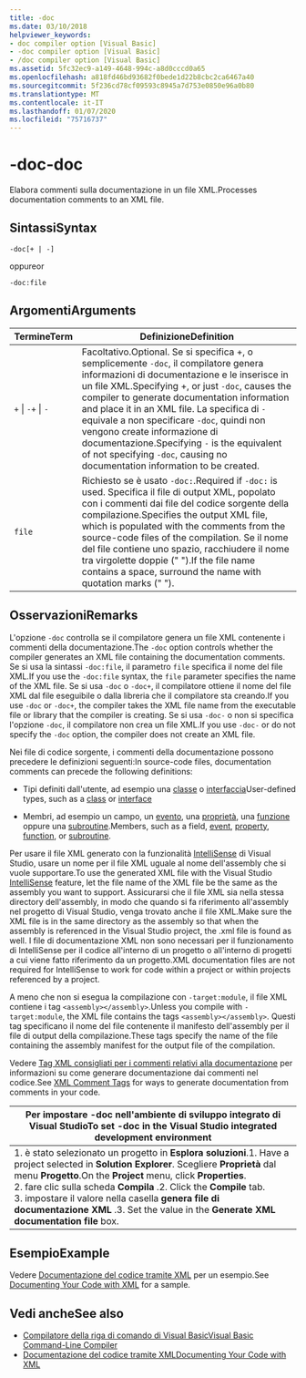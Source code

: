 ```yaml
---
title: -doc
ms.date: 03/10/2018
helpviewer_keywords:
- doc compiler option [Visual Basic]
- -doc compiler option [Visual Basic]
- /doc compiler option [Visual Basic]
ms.assetid: 5fc32ec9-a149-4648-994c-a8d0cccd0a65
ms.openlocfilehash: a818fd46bd93682f0bede1d22b8cbc2ca6467a40
ms.sourcegitcommit: 5f236cd78cf09593c8945a7d753e0850e96a0b80
ms.translationtype: MT
ms.contentlocale: it-IT
ms.lasthandoff: 01/07/2020
ms.locfileid: "75716737"
---
```

# <a name="-doc"></a><span data-ttu-id="d0252-102">-doc</span><span class="sxs-lookup"><span data-stu-id="d0252-102">-doc</span></span>
<span data-ttu-id="d0252-103">Elabora commenti sulla documentazione in un file XML.</span><span class="sxs-lookup"><span data-stu-id="d0252-103">Processes documentation comments to an XML file.</span></span>  
  
## <a name="syntax"></a><span data-ttu-id="d0252-104">Sintassi</span><span class="sxs-lookup"><span data-stu-id="d0252-104">Syntax</span></span>  
  
```console  
-doc[+ | -]  
```

<span data-ttu-id="d0252-105">oppure</span><span class="sxs-lookup"><span data-stu-id="d0252-105">or</span></span>  

```console
-doc:file  
```  
  
## <a name="arguments"></a><span data-ttu-id="d0252-106">Argomenti</span><span class="sxs-lookup"><span data-stu-id="d0252-106">Arguments</span></span>  
  
|<span data-ttu-id="d0252-107">Termine</span><span class="sxs-lookup"><span data-stu-id="d0252-107">Term</span></span>|<span data-ttu-id="d0252-108">Definizione</span><span class="sxs-lookup"><span data-stu-id="d0252-108">Definition</span></span>|  
|---|---|  
|<span data-ttu-id="d0252-109">`+` &#124; `-`</span><span class="sxs-lookup"><span data-stu-id="d0252-109">`+` &#124; `-`</span></span>|<span data-ttu-id="d0252-110">Facoltativo.</span><span class="sxs-lookup"><span data-stu-id="d0252-110">Optional.</span></span> <span data-ttu-id="d0252-111">Se si specifica +, o semplicemente `-doc`, il compilatore genera informazioni di documentazione e le inserisce in un file XML.</span><span class="sxs-lookup"><span data-stu-id="d0252-111">Specifying +, or just `-doc`, causes the compiler to generate documentation information and place it in an XML file.</span></span> <span data-ttu-id="d0252-112">La specifica di `-` equivale a non specificare `-doc`, quindi non vengono create informazione di documentazione.</span><span class="sxs-lookup"><span data-stu-id="d0252-112">Specifying `-` is the equivalent of not specifying `-doc`, causing no documentation information to be created.</span></span>|  
|`file`|<span data-ttu-id="d0252-113">Richiesto se è usato `-doc:`.</span><span class="sxs-lookup"><span data-stu-id="d0252-113">Required if `-doc:` is used.</span></span> <span data-ttu-id="d0252-114">Specifica il file di output XML, popolato con i commenti dai file del codice sorgente della compilazione.</span><span class="sxs-lookup"><span data-stu-id="d0252-114">Specifies the output XML file, which is populated with the comments from the source-code files of the compilation.</span></span> <span data-ttu-id="d0252-115">Se il nome del file contiene uno spazio, racchiudere il nome tra virgolette doppie (" ").</span><span class="sxs-lookup"><span data-stu-id="d0252-115">If the file name contains a space, surround the name with quotation marks (" ").</span></span>|  
  
## <a name="remarks"></a><span data-ttu-id="d0252-116">Osservazioni</span><span class="sxs-lookup"><span data-stu-id="d0252-116">Remarks</span></span>  
 <span data-ttu-id="d0252-117">L'opzione `-doc` controlla se il compilatore genera un file XML contenente i commenti della documentazione.</span><span class="sxs-lookup"><span data-stu-id="d0252-117">The `-doc` option controls whether the compiler generates an XML file containing the documentation comments.</span></span> <span data-ttu-id="d0252-118">Se si usa la sintassi `-doc:file`, il parametro `file` specifica il nome del file XML.</span><span class="sxs-lookup"><span data-stu-id="d0252-118">If you use the `-doc:file` syntax, the `file` parameter specifies the name of the XML file.</span></span> <span data-ttu-id="d0252-119">Se si usa `-doc` o `-doc+`, il compilatore ottiene il nome del file XML dal file eseguibile o dalla libreria che il compilatore sta creando.</span><span class="sxs-lookup"><span data-stu-id="d0252-119">If you use `-doc` or `-doc+`, the compiler takes the XML file name from the executable file or library that the compiler is creating.</span></span> <span data-ttu-id="d0252-120">Se si usa `-doc-` o non si specifica l'opzione `-doc`, il compilatore non crea un file XML.</span><span class="sxs-lookup"><span data-stu-id="d0252-120">If you use `-doc-` or do not specify the `-doc` option, the compiler does not create an XML file.</span></span>  
  
 <span data-ttu-id="d0252-121">Nei file di codice sorgente, i commenti della documentazione possono precedere le definizioni seguenti:</span><span class="sxs-lookup"><span data-stu-id="d0252-121">In source-code files, documentation comments can precede the following definitions:</span></span>  
  
- <span data-ttu-id="d0252-122">Tipi definiti dall'utente, ad esempio una [classe](../../../visual-basic/language-reference/statements/class-statement.md) o [interfaccia](../../../visual-basic/language-reference/statements/interface-statement.md)</span><span class="sxs-lookup"><span data-stu-id="d0252-122">User-defined types, such as a [class](../../../visual-basic/language-reference/statements/class-statement.md) or [interface](../../../visual-basic/language-reference/statements/interface-statement.md)</span></span>  
  
- <span data-ttu-id="d0252-123">Membri, ad esempio un campo, un [evento](../../../visual-basic/language-reference/statements/event-statement.md), una [proprietà](../../../visual-basic/language-reference/statements/property-statement.md), una [funzione](../../../visual-basic/language-reference/statements/function-statement.md) oppure una [subroutine](../../../visual-basic/language-reference/statements/sub-statement.md).</span><span class="sxs-lookup"><span data-stu-id="d0252-123">Members, such as a field, [event](../../../visual-basic/language-reference/statements/event-statement.md), [property](../../../visual-basic/language-reference/statements/property-statement.md), [function](../../../visual-basic/language-reference/statements/function-statement.md), or [subroutine](../../../visual-basic/language-reference/statements/sub-statement.md).</span></span>  
  
 <span data-ttu-id="d0252-124">Per usare il file XML generato con la funzionalità [IntelliSense](/visualstudio/ide/using-intellisense) di Visual Studio, usare un nome per il file XML uguale al nome dell'assembly che si vuole supportare.</span><span class="sxs-lookup"><span data-stu-id="d0252-124">To use the generated XML file with the Visual Studio [IntelliSense](/visualstudio/ide/using-intellisense) feature, let the file name of the XML file be the same as the assembly you want to support.</span></span> <span data-ttu-id="d0252-125">Assicurarsi che il file XML sia nella stessa directory dell'assembly, in modo che quando si fa riferimento all'assembly nel progetto di Visual Studio, venga trovato anche il file XML.</span><span class="sxs-lookup"><span data-stu-id="d0252-125">Make sure the XML file is in the same directory as the assembly so that when the assembly is referenced in the Visual Studio project, the .xml file is found as well.</span></span> <span data-ttu-id="d0252-126">I file di documentazione XML non sono necessari per il funzionamento di IntelliSense per il codice all'interno di un progetto o all'interno di progetti a cui viene fatto riferimento da un progetto.</span><span class="sxs-lookup"><span data-stu-id="d0252-126">XML documentation files are not required for IntelliSense to work for code within a project or within projects referenced by a project.</span></span>  
  
 <span data-ttu-id="d0252-127">A meno che non si esegua la compilazione con `-target:module`, il file XML contiene i tag `<assembly></assembly>`.</span><span class="sxs-lookup"><span data-stu-id="d0252-127">Unless you compile with `-target:module`, the XML file contains the tags `<assembly></assembly>`.</span></span> <span data-ttu-id="d0252-128">Questi tag specificano il nome del file contenente il manifesto dell'assembly per il file di output della compilazione.</span><span class="sxs-lookup"><span data-stu-id="d0252-128">These tags specify the name of the file containing the assembly manifest for the output file of the compilation.</span></span>  
  
 <span data-ttu-id="d0252-129">Vedere [Tag XML consigliati per i commenti relativi alla documentazione](../../../visual-basic/language-reference/xmldoc/index.md) per informazioni su come generare documentazione dai commenti nel codice.</span><span class="sxs-lookup"><span data-stu-id="d0252-129">See [XML Comment Tags](../../../visual-basic/language-reference/xmldoc/index.md) for ways to generate documentation from comments in your code.</span></span>  
  
|<span data-ttu-id="d0252-130">Per impostare -doc nell'ambiente di sviluppo integrato di Visual Studio</span><span class="sxs-lookup"><span data-stu-id="d0252-130">To set -doc in the Visual Studio integrated development environment</span></span>|  
|---|  
|<span data-ttu-id="d0252-131">1. è stato selezionato un progetto in **Esplora soluzioni**.</span><span class="sxs-lookup"><span data-stu-id="d0252-131">1.  Have a project selected in **Solution Explorer**.</span></span> <span data-ttu-id="d0252-132">Scegliere **Proprietà** dal menu **Progetto**.</span><span class="sxs-lookup"><span data-stu-id="d0252-132">On the **Project** menu, click **Properties**.</span></span> <br /><span data-ttu-id="d0252-133">2. fare clic sulla scheda **Compila** .</span><span class="sxs-lookup"><span data-stu-id="d0252-133">2.  Click the **Compile** tab.</span></span><br /><span data-ttu-id="d0252-134">3. impostare il valore nella casella **genera file di documentazione XML** .</span><span class="sxs-lookup"><span data-stu-id="d0252-134">3.  Set the value in the **Generate XML documentation file** box.</span></span>|  
  
## <a name="example"></a><span data-ttu-id="d0252-135">Esempio</span><span class="sxs-lookup"><span data-stu-id="d0252-135">Example</span></span>  
 <span data-ttu-id="d0252-136">Vedere [Documentazione del codice tramite XML](../../../visual-basic/programming-guide/program-structure/documenting-your-code-with-xml.md) per un esempio.</span><span class="sxs-lookup"><span data-stu-id="d0252-136">See [Documenting Your Code with XML](../../../visual-basic/programming-guide/program-structure/documenting-your-code-with-xml.md) for a sample.</span></span>  
  
## <a name="see-also"></a><span data-ttu-id="d0252-137">Vedi anche</span><span class="sxs-lookup"><span data-stu-id="d0252-137">See also</span></span>

- [<span data-ttu-id="d0252-138">Compilatore della riga di comando di Visual Basic</span><span class="sxs-lookup"><span data-stu-id="d0252-138">Visual Basic Command-Line Compiler</span></span>](../../../visual-basic/reference/command-line-compiler/index.md)
- [<span data-ttu-id="d0252-139">Documentazione del codice tramite XML</span><span class="sxs-lookup"><span data-stu-id="d0252-139">Documenting Your Code with XML</span></span>](../../../visual-basic/programming-guide/program-structure/documenting-your-code-with-xml.md)
